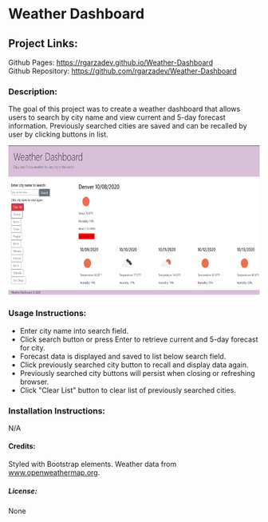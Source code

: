 # Weather Dashboard

## Project Links:

Github Pages: https://rgarzadev.github.io/Weather-Dashboard<br>
Github Repository: https://github.com/rgarzadev/Weather-Dashboard

### Description:

The goal of this project was to create a weather dashboard that allows users to search by city name and view current and 5-day forecast information. Previously searched cities are saved and can be recalled by user by clicking buttons in list.

<img src="https://github.com/rgarzadev/Weather-Dashboard/blob/main/weather-dashboard.PNG?raw=true" height="300">

### Usage Instructions: <br>

* Enter city name into search field.
* Click search button or press Enter to retrieve current and 5-day forecast for city.
* Forecast data is displayed and saved to list below search field.
* Click previously searched city button to recall and display data again.
* Previously searched city buttons will persist when closing or refreshing browser.
* Click "Clear List" button to clear list of previously searched cities.

### Installation Instructions:

N/A

#### Credits:

Styled with Bootstrap elements. Weather data from www.openweathermap.org.

##### License:

None

